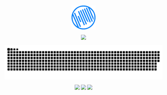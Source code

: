 

<!--
### Hi there 👋
**mhxcAlfred/mhxcAlfred** is a ✨ _special_ ✨ repository because its `README.md` (this file) appears on your GitHub profile.

Here are some ideas to get you started:

- 🔭 I’m currently working on ...
- 🌱 I’m currently learning ...
- 👯 I’m looking to collaborate on ...
- 🤔 I’m looking for help with ...
- 💬 Ask me about ...
- 📫 How to reach me: ...
- 😄 Pronouns: ...
- ⚡ Fun fact: ...
-->

<!--    头像  -->
<p align="center">
    <img  src=https://github.com/mhxcAlfred/mhxcAlfred/blob/main/dist/assets/Hu-2.png width=15% />
</p>

<!--    循环打字  -->
<p align="center">
    <img src="https://readme-typing-svg.demolab.com?font=Roboto&weight=500&size=24&pause=1000&color=0282F9&center=true&vCenter=true&random=false&width=520&height=64&lines=The+quick+brown+fox+jumps+over+the+lazy+dog." />
</p>

<!--    贪吃蛇  -->
<p align="center">
    <img src=https://github.com/mhxcAlfred/mhxcAlfred/blob/main/dist/assets/github-contribution-grid-snake-dark.svg />
</p>

<!--    贡献总数  -->
<p align="center">
    <img src="https://streak-stats.demolab.com?user=mhxcAlfred&theme=iceberg&border_radius=9&date_format=M%20j%5B%2C%20Y%5D&mode=weekly&card_width=250&border=0282F9&stroke=0282F9&ring=0282F9&fire=0282F9&currStreakNum=0282F9&sideNums=0282F9&currStreakLabel=0282F9&sideLabels=0282F9&dates=0282F9&excludeDaysLabel=0282F9&hide_current_streak=true&hide_longest_streak=true" />
    <img src="https://streak-stats.demolab.com?user=mhxcAlfred&theme=iceberg&border_radius=9&date_format=M%20j%5B%2C%20Y%5D&mode=weekly&card_width=250&border=0282F9&stroke=0282F9&ring=0282F9&fire=0282F9&currStreakNum=0282F9&sideNums=0282F9&currStreakLabel=0282F9&sideLabels=0282F9&dates=0282F9&excludeDaysLabel=0282F9&hide_total_contributions=true&hide_longest_streak=true" />
    <img src="https://streak-stats.demolab.com?user=mhxcAlfred&theme=iceberg&border_radius=9&date_format=M%20j%5B%2C%20Y%5D&mode=weekly&card_width=250&border=0282F9&stroke=0282F9&ring=0282F9&fire=0282F9&currStreakNum=0282F9&sideNums=0282F9&currStreakLabel=0282F9&sideLabels=0282F9&dates=0282F9&excludeDaysLabel=0282F9&hide_total_contributions=true&hide_current_streak=true" />
</p>

<!--    贡献总数  -->
<p align="center">
    
</p>
